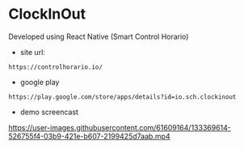 # ClockInOut
Developed using React Native (Smart Control Horario)
- site url:
```
https://controlhorario.io/
```
- google play
```
https://play.google.com/store/apps/details?id=io.sch.clockinout
```
- demo screencast


https://user-images.githubusercontent.com/61609164/133369614-526755f4-03b9-421e-b607-2199425d7aab.mp4

